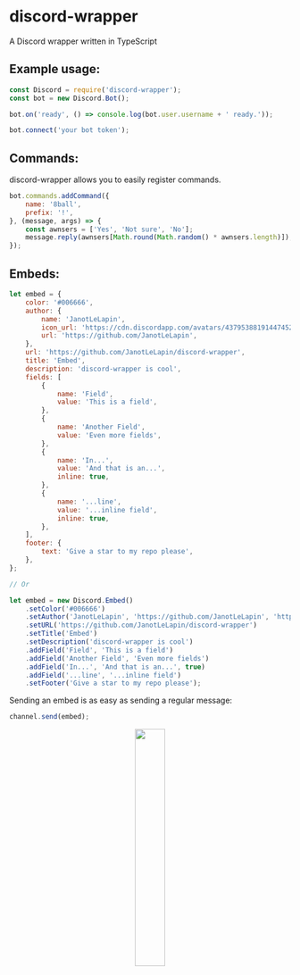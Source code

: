 # discord-wrapper
A Discord wrapper written in TypeScript

## Example usage:
```js
const Discord = require('discord-wrapper');
const bot = new Discord.Bot();

bot.on('ready', () => console.log(bot.user.username + ' ready.'));

bot.connect('your bot token');
```

## Commands:
discord-wrapper allows you to easily register commands.
```js
bot.commands.addCommand({
    name: '8ball',
    prefix: '!',
}, (message, args) => {
    const awnsers = ['Yes', 'Not sure', 'No'];
    message.reply(awnsers[Math.round(Math.random() * awnsers.length)]);
});
```

## Embeds:
```js
let embed = {
    color: '#006666',
    author: {
        name: 'JanotLeLapin',
        icon_url: 'https://cdn.discordapp.com/avatars/437953881914474523/fba9184bfbea41951a6b322bd5b6a3b6.webp?size=128',
        url: 'https://github.com/JanotLeLapin',
    },
    url: 'https://github.com/JanotLeLapin/discord-wrapper',
    title: 'Embed',
    description: 'discord-wrapper is cool',
    fields: [
        {
            name: 'Field',
            value: 'This is a field',
        },
        {
            name: 'Another Field',
            value: 'Even more fields',
        },
        {
            name: 'In...',
            value: 'And that is an...',
            inline: true,
        },
        {
            name: '...line',
            value: '...inline field',
            inline: true,
        },
    ],
    footer: {
        text: 'Give a star to my repo please',
    },
};

// Or

let embed = new Discord.Embed()
    .setColor('#006666')
    .setAuthor('JanotLeLapin', 'https://github.com/JanotLeLapin', 'https://cdn.discordapp.com/avatars/437953881914474523/fba9184bfbea41951a6b322bd5b6a3b6.webp?size=128')
    .setURL('https://github.com/JanotLeLapin/discord-wrapper')
    .setTitle('Embed')
    .setDescription('discord-wrapper is cool')
    .addField('Field', 'This is a field')
    .addField('Another Field', 'Even more fields')
    .addField('In...', 'And that is an...', true)
    .addField('...line', '...inline field')
    .setFooter('Give a star to my repo please');
```
Sending an embed is as easy as sending a regular message:
```js
channel.send(embed);
```
<p align="center" width="100%">
    <img width="33%" src="https://www.mediafire.com/convkey/97f0/po9q97aoe3bvr8rzg.jpg">
</p>